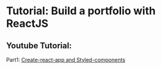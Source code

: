 # Tutorial: Build a portfolio with ReactJS

## Youtube Tutorial:
Part1: [Create-react-app and Styled-components](https://youtu.be/QR40RON4S-4)